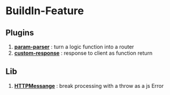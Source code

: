 # BuildIn-Feature

## Plugins

1. **[param-parser](./param-parser.plugins.md)** : turn a logic function into a router
2. **[custom-response](./custom-response.plugins.md)** : response to client as function return

## Lib
1. **[HTTPMessange](./HTTPMessage.md)** :  break processing with a throw as a js Error